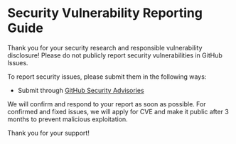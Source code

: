 # Security Vulnerability Reporting Guide

Thank you for your security research and responsible vulnerability disclosure!
Please do not publicly report security vulnerabilities in GitHub Issues.

To report security issues, please submit them in the following ways:

- Submit through [GitHub Security Advisories](https://github.com/emlog/emlog/security/advisories)

We will confirm and respond to your report as soon as possible.
For confirmed and fixed issues, we will apply for CVE and make it public
after 3 months to prevent malicious exploitation.

Thank you for your support!

